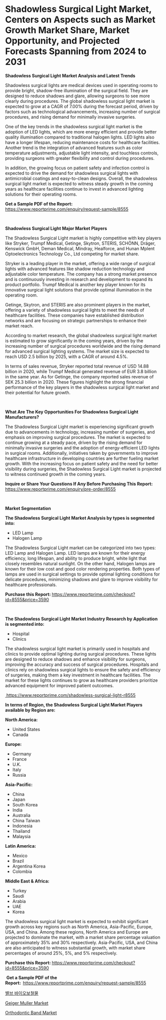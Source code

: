 <p><h1>Shadowless Surgical Light Market, Centers on Aspects such as Market Growth Market Share, Market Opportunity, and Projected Forecasts Spanning from 2024 to 2031</h1></p><p><strong>Shadowless Surgical Light Market Analysis and Latest Trends</strong></p>
<p><p>Shadowless surgical lights are medical devices used in operating rooms to provide bright, shadow-free illumination of the surgical field. They are designed to reduce shadows and glare, allowing surgeons to see more clearly during procedures. The global shadowless surgical light market is expected to grow at a CAGR of 7.00% during the forecast period, driven by factors such as technological advancements, increasing number of surgical procedures, and rising demand for minimally invasive surgeries.</p><p>One of the key trends in the shadowless surgical light market is the adoption of LED lights, which are more energy efficient and provide better quality illumination compared to traditional halogen lights. LED lights also have a longer lifespan, reducing maintenance costs for healthcare facilities. Another trend is the integration of advanced features such as color temperature adjustments, adjustable light intensity, and touchless controls, providing surgeons with greater flexibility and control during procedures.</p><p>In addition, the growing focus on patient safety and infection control is expected to drive the demand for shadowless surgical lights with antimicrobial coatings and easy-to-clean designs. Overall, the shadowless surgical light market is expected to witness steady growth in the coming years as healthcare facilities continue to invest in advanced lighting solutions for their operating rooms.</p></p>
<p><strong>Get a Sample PDF of the Report:&nbsp;</strong> <a href="https://www.reportprime.com/enquiry/request-sample/8555">https://www.reportprime.com/enquiry/request-sample/8555</a></p>
<p>&nbsp;</p>
<p><strong>Shadowless Surgical Light Major Market Players</strong></p>
<p><p>The Shadowless Surgical Light market is highly competitive with key players like Stryker, Trumpf Medical, Getinge, Skytron, STERIS, SCHÖNN, Dräger, Kenswick GmbH, Deman Medical, Mindray, Healforce, and Hunan Mplent Optoelectronics Technology Co., Ltd competing for market share.</p><p>Stryker is a leading player in the market, offering a wide range of surgical lights with advanced features like shadow reduction technology and adjustable color temperature. The company has a strong market presence and is continuously investing in research and development to expand its product portfolio. Trumpf Medical is another key player known for its innovative surgical light solutions that provide optimal illumination in the operating room.</p><p>Getinge, Skytron, and STERIS are also prominent players in the market, offering a variety of shadowless surgical lights to meet the needs of healthcare facilities. These companies have established distribution networks and are focusing on strategic partnerships to enhance their market reach.</p><p>According to market research, the global shadowless surgical light market is estimated to grow significantly in the coming years, driven by the increasing number of surgical procedures worldwide and the rising demand for advanced surgical lighting systems. The market size is expected to reach USD 2.5 billion by 2025, with a CAGR of around 4.5%.</p><p>In terms of sales revenue, Stryker reported total revenue of USD 14.88 billion in 2020, while Trumpf Medical generated revenue of EUR 3.8 billion in the same year. As for Getinge, the company reported sales revenue of SEK 25.3 billion in 2020. These figures highlight the strong financial performance of the key players in the shadowless surgical light market and their potential for future growth.</p></p>
<p>&nbsp;</p>
<p><strong>What Are The Key Opportunities For Shadowless Surgical Light Manufacturers?</strong></p>
<p><p>The Shadowless Surgical Light market is experiencing significant growth due to advancements in technology, increasing number of surgeries, and emphasis on improving surgical procedures. The market is expected to continue growing at a steady pace, driven by the rising demand for minimally invasive surgeries and the adoption of energy-efficient LED lights in surgical rooms. Additionally, initiatives taken by governments to improve healthcare infrastructure in developing countries are further fueling market growth. With the increasing focus on patient safety and the need for better visibility during surgeries, the Shadowless Surgical Light market is projected to witness continued growth in the coming years.</p></p>
<p><strong>Inquire or Share Your Questions If Any Before Purchasing This Report:</strong> <a href="https://www.reportprime.com/enquiry/pre-order/8555">https://www.reportprime.com/enquiry/pre-order/8555</a></p>
<p>&nbsp;</p>
<p><strong>Market Segmentation</strong></p>
<p><strong>The Shadowless Surgical Light Market Analysis by types is segmented into:</strong></p>
<p><ul><li>LED Lamp</li><li>Halogen Lamp</li></ul></p>
<p><p>The Shadowless Surgical Light market can be categorized into two types: LED Lamp and Halogen Lamp. LED lamps are known for their energy efficiency, long lifespan, and ability to produce bright, white light that closely resembles natural sunlight. On the other hand, Halogen lamps are known for their low cost and good color rendering properties. Both types of lamps are used in surgical settings to provide optimal lighting conditions for delicate procedures, minimizing shadows and glare to improve visibility for healthcare professionals.</p></p>
<p><strong>Purchase this Report:&nbsp;</strong><a href="https://www.reportprime.com/checkout?id=8555&price=3590">https://www.reportprime.com/checkout?id=8555&price=3590</a></p>
<p>&nbsp;</p>
<p><strong>The Shadowless Surgical Light Market Industry Research by Application is segmented into:</strong></p>
<p><ul><li>Hospital</li><li>Clinics</li></ul></p>
<p><p>The shadowless surgical light market is primarily used in hospitals and clinics to provide optimal lighting during surgical procedures. These lights are designed to reduce shadows and enhance visibility for surgeons, improving the accuracy and success of surgical procedures. Hospitals and clinics rely on shadowless surgical lights to ensure the safety and efficiency of surgeries, making them a key investment in healthcare facilities. The market for these lights continues to grow as healthcare providers prioritize advanced equipment for improved patient outcomes.</p></p>
<p><a href="https://www.reportprime.com/shadowless-surgical-light-r8555">&nbsp;https://www.reportprime.com/shadowless-surgical-light-r8555</a></p>
<p><strong>In terms of Region, the Shadowless Surgical Light Market Players available by Region are:</strong></p>
<p>
    <p> <strong> North America: </strong>
        <ul>
            <li>United States</li>
            <li>Canada</li>
        </ul>
        </p> 
    <p> <strong> Europe: </strong>
        <ul>
            <li>Germany</li>
            <li>France</li>
            <li>U.K.</li>
            <li>Italy</li>
            <li>Russia</li>
        </ul>
        </p> 
    <p> <strong> Asia-Pacific: </strong>
        <ul>
            <li>China</li>
            <li>Japan</li>
            <li>South Korea</li>
            <li>India</li>
            <li>Australia</li>
            <li>China Taiwan</li>
            <li>Indonesia</li>
            <li>Thailand</li>
            <li>Malaysia</li>
        </ul>
        </p> 
    <p> <strong> Latin America: </strong>
        <ul>
            <li>Mexico</li>
            <li>Brazil</li>
            <li>Argentina Korea</li>
            <li>Colombia</li>
        </ul>
        </p> 
    <p> <strong> Middle East & Africa: </strong>
        <ul>
            <li>Turkey</li>
            <li>Saudi</li>
            <li>Arabia</li>
            <li>UAE</li>
            <li>Korea</li>
        </ul>
    </p>
    </p>
<p><p>The shadowless surgical light market is expected to exhibit significant growth across key regions such as North America, Asia-Pacific, Europe, USA, and China. Among these regions, North America and Europe are projected to dominate the market, with a market share percentage valuation of approximately 35% and 30% respectively. Asia-Pacific, USA, and China are also anticipated to witness substantial growth, with market share percentages of around 25%, 5%, and 5% respectively.</p></p>
<p><strong>Purchase this Report: </strong><a href="https://www.reportprime.com/checkout?id=8555&price=3590">https://www.reportprime.com/checkout?id=8555&price=3590</a></p>
<p>&nbsp;<strong>Get a Sample PDF of the Report:&nbsp;&nbsp;</strong><a href="https://www.reportprime.com/enquiry/request-sample/8555">https://www.reportprime.com/enquiry/request-sample/8555</a></p>
<p><strong></strong></p>
<p><p><a href="https://github.com/mduzzalmduzzal601/Market-Research-Report-List-2/blob/main/6925670105555.md">밸브 바이오보철물</a></p><p><a href="https://github.com/Hazelklievgspy6vdcsmu106w/Market-Research-Report-List-4/blob/main/geiger-muller-market.md">Geiger Muller Market</a></p><p><a href="https://github.com/lubmix/Market-Research-Report-List-4/blob/main/orthodontic-band-market.md">Orthodontic Band Market</a></p></p>